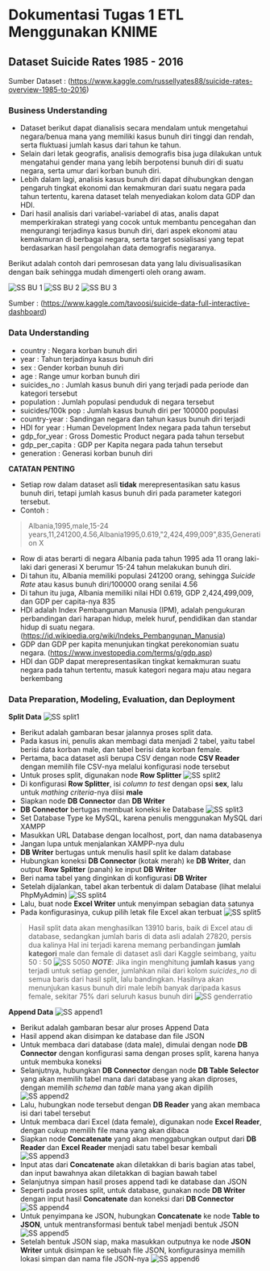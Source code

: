 # Dokumentasi Tugas 1 ETL Menggunakan KNIME
## Dataset Suicide Rates 1985 - 2016

Sumber Dataset : (https://www.kaggle.com/russellyates88/suicide-rates-overview-1985-to-2016)

### Business Understanding
* Dataset berikut dapat dianalisis secara mendalam untuk mengetahui negara/benua mana yang memiliki kasus bunuh diri tinggi dan rendah, serta fluktuasi jumlah kasus dari tahun ke tahun.
* Selain dari letak geografis, analisis demografis bisa juga dilakukan untuk mengatahui gender mana yang lebih berpotensi bunuh diri di suatu negara, serta umur dari korban bunuh diri.
* Lebih dalam lagi, analisis kasus bunuh diri dapat dihubungkan dengan pengaruh tingkat ekonomi dan kemakmuran dari suatu negara pada tahun tertentu, karena dataset telah menyediakan kolom data GDP dan HDI.
* Dari hasil analisis dari variabel-variabel di atas, analis dapat memperkirakan strategi yang cocok untuk membantu pencegahan dan mengurangi terjadinya kasus bunuh diri, dari aspek ekonomi atau kemakmuran di berbagai negara, serta target sosialisasi yang tepat berdasarkan hasil pengolahan data demografis negaranya.

Berikut adalah contoh dari pemrosesan data yang lalu divisualisasikan dengan baik sehingga mudah dimengerti oleh orang awam.

![SS BU 1](https://github.com/irshadrasyidi/big-data/blob/master/Tugas1_ETL%20Menggunakan%20KNIME/images/bu1.png)
![SS BU 2](https://github.com/irshadrasyidi/big-data/blob/master/Tugas1_ETL%20Menggunakan%20KNIME/images/bu2.png)
![SS BU 3](https://github.com/irshadrasyidi/big-data/blob/master/Tugas1_ETL%20Menggunakan%20KNIME/images/bu3.png)

Sumber : (https://www.kaggle.com/tavoosi/suicide-data-full-interactive-dashboard)

### Data Understanding
* country : Negara korban bunuh diri
* year : Tahun terjadinya kasus bunuh diri
* sex : Gender korban bunuh diri
* age : Range umur korban bunuh diri
* suicides_no : Jumlah kasus bunuh diri yang terjadi pada periode dan kategori tersebut
* population : Jumlah populasi penduduk di negara tersebut
* suicides/100k pop : Jumlah kasus bunuh diri per 100000 populasi
* country-year : Sandingan negara dan tahun kasus bunuh diri terjadi
* HDI for year : Human Development Index negara pada tahun tersebut
* gdp_for_year : Gross Domestic Product negara pada tahun tersebut
* gdp_per_capita : GDP per Kapita negara pada tahun tersebut
* generation : Generasi korban bunuh diri

**CATATAN PENTING**
* Setiap row dalam dataset asli **tidak** merepresentasikan satu kasus bunuh diri, tetapi jumlah kasus bunuh diri pada parameter kategori tersebut.
* Contoh :
> Albania,1995,male,15-24 years,11,241200,4.56,Albania1995,0.619,"2,424,499,009",835,Generation X
  * Row di atas berarti di negara Albania pada tahun 1995 ada 11 orang laki-laki dari generasi X berumur 15-24 tahun melakukan bunuh diri.
  * Di tahun itu, Albania memiliki populasi 241200 orang, sehingga *Suicide Rate* atau kasus bunuh diri/100000 orang senilai 4.56
  * Di tahun itu juga, Albania memiliki nilai HDI 0.619, GDP 2,424,499,009, dan GDP per capita-nya 835
  * HDI adalah Index Pembangunan Manusia (IPM), adalah pengukuran perbandingan dari harapan hidup, melek huruf, pendidikan dan standar hidup di suatu negara. (https://id.wikipedia.org/wiki/Indeks_Pembangunan_Manusia)
  * GDP dan GDP per kapita menunjukan tingkat perekonomian suatu negara. (https://www.investopedia.com/terms/g/gdp.asp)
  * HDI dan GDP dapat merepresentasikan tingkat kemakmuran suatu negara pada tahun tertentu, masuk kategori negara maju atau negara berkembang

### Data Preparation, Modeling, Evaluation, dan Deployment
**Split Data**
![SS split1](https://github.com/irshadrasyidi/big-data/blob/master/Tugas1_ETL%20Menggunakan%20KNIME/images/split1.png)
* Berikut adalah gambaran besar jalannya proses split data.
* Pada kasus ini, penulis akan membagi data menjadi 2 tabel, yaitu tabel berisi data korban male, dan tabel berisi data korban female.
* Pertama, baca dataset asli berupa CSV dengan node **CSV Reader** dengan memilih file CSV-nya melalui konfigurasi node tersebut
* Untuk proses split, digunakan node **Row Splitter**
![SS split2](https://github.com/irshadrasyidi/big-data/blob/master/Tugas1_ETL%20Menggunakan%20KNIME/images/split2.png)
* Di konfigurasi **Row Splitter**, isi *column to test* dengan opsi **sex**, lalu untuk *mathing criteria*-nya diisi **male**
* Siapkan node **DB Connector** dan **DB Writer**
* **DB Connector** bertugas membuat koneksi ke Database
![SS split3](https://github.com/irshadrasyidi/big-data/blob/master/Tugas1_ETL%20Menggunakan%20KNIME/images/split3.png)
* Set Database Type ke MySQL, karena penulis menggunakan MySQL dari XAMPP
* Masukkan URL Database dengan localhost, port, dan nama databasenya
* Jangan lupa untuk menjalankan XAMPP-nya dulu
* **DB Writer** bertugas untuk menulis hasil split ke dalam database
* Hubungkan koneksi **DB Connector** (kotak merah) ke **DB Writer**, dan output **Row Splitter** (panah) ke input **DB Writer**
* Beri nama tabel yang dinginkan di konfigurasi **DB Writer**
* Setelah dijalankan, tabel akan terbentuk di dalam Database (lihat melalui PhpMyAdmin)
![SS split4](https://github.com/irshadrasyidi/big-data/blob/master/Tugas1_ETL%20Menggunakan%20KNIME/images/split4.png)
* Lalu, buat node **Excel Writer** untuk menyimpan sebagian data satunya
* Pada konfigurasinya, cukup pilih letak file Excel akan terbuat
![SS split5](https://github.com/irshadrasyidi/big-data/blob/master/Tugas1_ETL%20Menggunakan%20KNIME/images/split5.png)
> Hasil split data akan menghasilkan 13910 baris, baik di Excel atau di database, sedangkan jumlah baris di data asli adalah 27820, persis dua kalinya
> Hal ini terjadi karena memang perbandingan **jumlah kategori** male dan female di dataset asli dari Kaggle seimbang, yaitu 50 : 50
![SS 5050](https://github.com/irshadrasyidi/big-data/blob/master/Tugas1_ETL%20Menggunakan%20KNIME/images/5050.png)
> ***NOTE***: Jika ingin menghitung **jumlah kasus** yang terjadi untuk setiap gender, jumlahkan nilai dari kolom *suicides_no* di semua baris dari hasil split, lalu bandingkan. Hasilnya akan menunjukan kasus bunuh diri male lebih banyak daripada kasus female, sekitar 75% dari seluruh kasus bunuh diri
![SS genderratio](https://github.com/irshadrasyidi/big-data/blob/master/Tugas1_ETL%20Menggunakan%20KNIME/images/genderratio.png)


**Append Data**
![SS append1](https://github.com/irshadrasyidi/big-data/blob/master/Tugas1_ETL%20Menggunakan%20KNIME/images/append1.png)
* Berikut adalah gambaran besar alur proses Append Data
* Hasil append akan disimpan ke database dan file JSON
* Untuk membaca dari database (data male), dimulai dengan node **DB Connector** dengan konfigurasi sama dengan proses split, karena hanya untuk membuka koneksi
* Selanjutnya, hubungkan **DB Connector** dengan node **DB Table Selector** yang akan memilih tabel mana dari database yang akan diproses, dengan memilih *schema* dan *table* mana yang akan dipilih
![SS append2](https://github.com/irshadrasyidi/big-data/blob/master/Tugas1_ETL%20Menggunakan%20KNIME/images/append2.png)
* Lalu, hubungkan node tersebut dengan **DB Reader** yang akan membaca isi dari tabel tersebut
* Untuk membaca dari Excel (data female), digunakan node **Excel Reader**, dengan cukup memilih file mana yang akan dibaca
* Siapkan node **Concatenate** yang akan menggabungkan output dari **DB Reader** dan **Excel Reader** menjadi satu tabel besar kembali
![SS append3](https://github.com/irshadrasyidi/big-data/blob/master/Tugas1_ETL%20Menggunakan%20KNIME/images/append3.png)
* Input atas dari **Concatenate** akan diletakkan di baris bagian atas tabel, dan input bawahnya akan diletakkan di bagian bawah tabel
* Selanjutnya simpan hasil proses append tadi ke database dan JSON
* Seperti pada proses split, untuk database, gunakan node **DB Writer** dengan input hasil **Concatenate** dan koneksi dari **DB Connector**
![SS append4](https://github.com/irshadrasyidi/big-data/blob/master/Tugas1_ETL%20Menggunakan%20KNIME/images/append4.png)
* Untuk penyimpana ke JSON, hubungkan **Concatenate** ke node **Table to JSON**, untuk mentransformasi bentuk tabel menjadi bentuk JSON
![SS append5](https://github.com/irshadrasyidi/big-data/blob/master/Tugas1_ETL%20Menggunakan%20KNIME/images/append5.png)
* Setelah bentuk JSON siap, maka masukkan outputnya ke node **JSON Writer** untuk disimpan ke sebuah file JSON, konfigurasinya memilih lokasi simpan dan nama file JSON-nya
![SS append6](https://github.com/irshadrasyidi/big-data/blob/master/Tugas1_ETL%20Menggunakan%20KNIME/images/append6.png)
